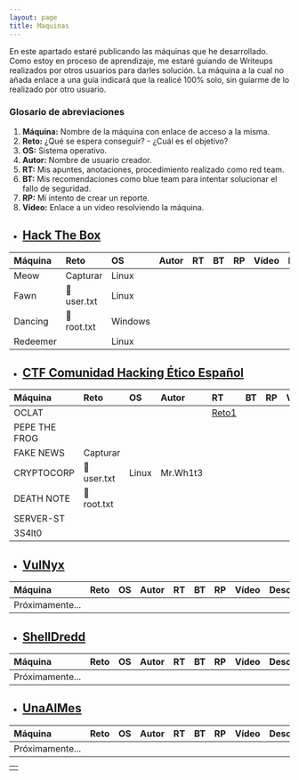 ```yaml
---
layout: page
title: Maquinas
---
```


En este apartado estaré publicando las máquinas que he desarrollado. Como estoy en proceso de aprendizaje, me estaré guiando de Writeups realizados por otros usuarios para darles solución. La máquina a la cual no añada enlace a una guía indicará que la realicé 100% solo, sin guiarme de lo realizado por otro usuario.

### Glosario de abreviaciones

1.  **Máquina:** Nombre de la máquina con enlace de acceso a la misma.
2.  **Reto:** ¿Qué se espera conseguir? - ¿Cuál es el objetivo?
3.  **OS:** Sistema operativo.
4.  **Autor:** Nombre de usuario creador.
5.  **RT:** Mis apuntes, anotaciones, procedimiento realizado como red team.
6.  **BT:** Mis recomendaciones como blue team para intentar solucionar el fallo de seguridad.
7.  **RP:** Mi intento de crear un reporte.
8.  **Vídeo:** Enlace a un video resolviendo la máquina.

* ## [Hack The Box](https://app.hackthebox.com/)

| Máquina | Reto | OS | Autor | RT | BT | RP | Vídeo | Descargar |
|:--|:--|:--|:--|:--|:--|:--|:--|:--|
| Meow | Capturar  | Linux |
| Fawn| 🚩 user.txt | Linux |
| Dancing | 🚩 root.txt  | Windows |
| Redeemer |  | Linux |

* ## [CTF Comunidad Hacking Ético Español](https://ctf.comunidadhackingetico.es/challenges)

| Máquina | Reto | OS | Autor | RT | BT | RP | Vídeo | Descargar |
|:--|:--|:--|:--|:--|:--|:--|:--|:--|
| OCLAT | | |   | [Reto1](https://4k4m1m3.github.io/blog/CTF-Reto1-OCLAT)|  |  |  |   [PDFs](https://github.com/4k4m1m3/blog/blob/main/_posts/adjuntos/pdfs/OCLAT.pdf)|            
| PEPE THE FROG |
| FAKE NEWS | Capturar
| CRYPTOCORP | 🚩 user.txt | Linux | Mr.Wh1t3 |
| DEATH NOTE | 🚩 root.txt
| SERVER-ST |
| 3S4lt0 |

* ## [VulNyx](https://vulnyx.com/)

| Máquina | Reto | OS | Autor | RT | BT | RP | Vídeo | Descargar |
|:--|:--|:--|:--|:--|:--|:--|:--|:--|
| Próximamente... |

* ## [ShellDredd](https://shelldredd.github.io/maquinas-ctf)

| Máquina | Reto | OS | Autor | RT | BT | RP | Vídeo | Descargar |
|:--|:--|:--|:--|:--|:--|:--|:--|:--|
| Próximamente... |

* ## [UnaAlMes](https://unaalmes.hispasec.com/challenges)

| Máquina | Reto | OS | Autor | RT | BT | RP | Vídeo | Descargar |
|:--|:--|:--|:--|:--|:--|:--|:--|:--|
| Próximamente... |



|   |
|:--|
|   |